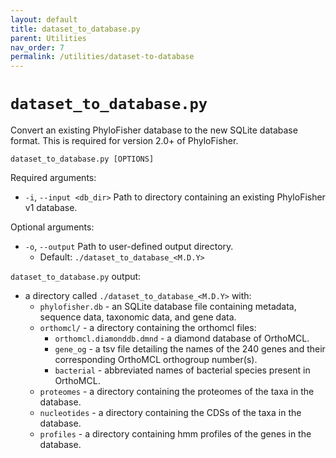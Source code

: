 ```yaml
---
layout: default
title: dataset_to_database.py
parent: Utilities
nav_order: 7
permalink: /utilities/dataset-to-database
---
```


# `dataset_to_database.py`

Convert an existing PhyloFisher database to the new SQLite database format. This is required for version 2.0+ of PhyloFisher.

`dataset_to_database.py [OPTIONS]`

Required arguments:
- `-i`, `--input <db_dir>` Path to directory containing an existing PhyloFisher v1 database.

Optional arguments:
- `-o`, `--output` Path to user-defined output directory.
    - Default: `./dataset_to_database_<M.D.Y>`

`dataset_to_database.py` output:
- a directory called `./dataset_to_database_<M.D.Y>` with:
  - `phylofisher.db` - an SQLite database file containing metadata, sequence data, taxonomic data, and gene data.
  - `orthomcl/` - a directory containing the orthomcl files:
    - `orthomcl.diamonddb.dmnd` - a diamond database of OrthoMCL.
    - `gene_og` - a tsv file detailing the names of the 240 genes and their corresponding OrthoMCL orthogroup number(s).
    - `bacterial` - abbreviated names of bacterial species present in OrthoMCL.
  - `proteomes` - a directory containing the proteomes of the taxa in the database.
  - `nucleotides` - a directory containing the CDSs of the taxa in the database.
  - `profiles` - a directory containing hmm profiles of the genes in the database. 
